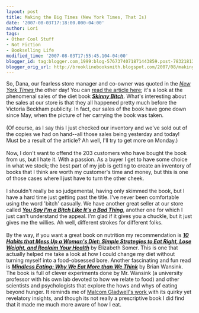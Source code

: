```yaml
---
layout: post
title: Making the Big Times (New York Times, That Is)
date: '2007-08-03T17:18:00.000-04:00'
author: Lori
tags:
- Other Cool Stuff
- Not Fiction
- Bookselling Life
modified_time: '2007-08-03T17:55:45.104-04:00'
blogger_id: tag:blogger.com,1999:blog-5767374071871443859.post-7832181365750027913
blogger_orig_url: http://brooklinebooksmith.blogspot.com/2007/08/making-big-times-new-york-times-that-is.html
---
```


So, Dana, our fearless store manager and co-owner was quoted in the <a href="http://www.nytimes.com/"><em>New York Times</em> </a>the other day! You can <a href="http://www.nytimes.com/2007/08/01/books/01skin.html?_r=1&ref=books&amp;oref=slogin">read the article here</a>; it's a look at the phenomenal sales of the diet book <em><strong><a href="http://brookline.booksense.com/NASApp/store/Product?s=showproduct&isbn=9780762424931">Skinny Bitch</a></strong></em>. What's interesting about the sales at our store is that they all happened pretty much before the Victoria <span class="blsp-spelling-error" id="SPELLING_ERROR_0">Beckham</span> publicity. In fact, our sales of the book have gone down since May, when the picture of her carrying the book was taken.<br /><br />(Of course, as I say this I just checked our inventory and we've sold out of the copies we had on hand--all those sales being yesterday and today! Must be a result of the article? Ah well, I'll try to get more on Monday.)<br /><br />Now, I don't want to offend the 203 customers who have bought the book from us, but I hate it. With a passion. As a buyer I get to have some choice in what we stock; the best part of my job is getting to create an inventory of books that I think are worth my customer's time and money, but this is one of those cases where I just have to turn the other cheek.<br /><br />I shouldn't really be so judgemental, having only skimmed the book, but I have a hard time just getting past the title. I've never been comfortable using the word 'bitch' casually. We have another great seller at our store called <strong><em><a href="http://brookline.booksense.com/NASApp/store/Product?s=showproduct&isbn=9781580086370">You Say I'm a Bitch Like It's a Bad Thing</a></em></strong>, another one for which I just can't understand the appeal. I'm glad if it gives you a chuckle, but it just gives me the willies. Ah well, different strokes for different folks.<br /><br />By the way, if you want a great book on nutrition my recommendation is <a href="http://brookline.booksense.com/NASApp/store/Product?s=showproduct&amp;isbn=9780071462280"><strong><em>10 Habits that Mess Up a Woman's Diet: Simple Strategies to Eat Right, Lose Weight, and Reclaim Your Health</em></strong></a> by Elizabeth Somer. This is one that actually helped me take a look at how I could change my diet without turning myself into a food-obsessed bore. Another fascinating and fun read is <strong><em><a href="http://brookline.booksense.com/NASApp/store/Product?s=showproduct&isbn=9780553804348">Mindless Eating: Why We Eat More than We Think</a></em></strong> by Brian <span class="blsp-spelling-error" id="SPELLING_ERROR_1">Wansink</span>. The book is full of clever <span class="blsp-spelling-corrected" id="SPELLING_ERROR_2">experiments</span> done by Mr. <span class="blsp-spelling-error" id="SPELLING_ERROR_3">Wansink</span> (a university professor with his own lab devoted to how we relate to food) and other scientists and psychologists that explore the hows and whys of eating beyond hunger. It reminds me of <a href="http://brookline.booksense.com/NASApp/store/Search?s=results&amp;initiate=yes&fromauthor=yes&amp;author=5256800"><span class="blsp-spelling-error" id="SPELLING_ERROR_4">Malcom</span> <span class="blsp-spelling-error" id="SPELLING_ERROR_5">Gladwell's</span> work </a>with its quirky yet revelatory insights, and though its not really a <span class="blsp-spelling-corrected" id="SPELLING_ERROR_6">prescriptive</span> book I did find that it made me much more aware of how I eat.